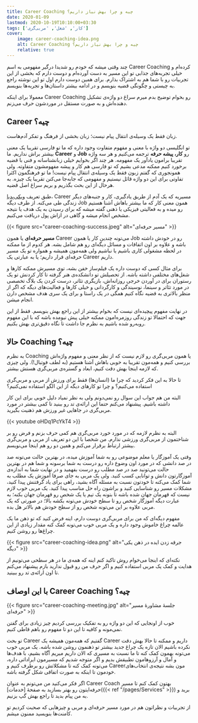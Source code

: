 ```yaml
---
title: Career Coaching چیه و چرا بهش نیاز داریم؟
date: 2020-01-09
lastmod: 2020-10-19T10:10:00+03:30
tags: ['کار', 'شغل', 'مربی‌گری']
cover:
    image: career-coaching-idea.png
    alt: Career Coaching چیه و چرا بهش نیاز داریم؟
    relative: true
---
```


چند وقتی میشه که خودم رو شدیدا درگیر مفهومی به اسم Career Coaching کرده‌ام و خیلی تجربه‌های جذابی تو این مسیر به دست آورده‌ام و دوست دارم که بخشی از این تجربیات رو با شما هم به اشتراک بذارم. برای همین دوست دارم اول تو این نوشته راجع به چیستی و چگونگی قضیه بنویسم و در ادامه بیشتر داستان‌ها و تجربه‌ها بنویسم.

معمولا برای اینکه Career Coaching رو بخوام توضیح بدم میرم سراغ دو واژه‌ی تشکیل دهنده‌اش و به صورت مستقل در موردشون حرف می‌زنم.

## ‏Career چیه؟

زبان فقط یک وسیله‌ی انتقال پیام نیست؛ زبان بخشی از فرهنگ و تفکر آدم‌هاست.

تو انگلیسی دو واژه با معنی و مفهوم متفاوت وجود داره که ما تو فارسی تقریبا یک معنی بیشتر براش نداریم. ما **Career** و **Job** رو **کار، پیشه حرفه** ترجمه می‌کنیم و هر سه واژه تقریبا برامون یادآور یک مفهومه. هر چند اگر بخوایم خیلی زبانشناسانه و فنی با قضیه برخورد کنیم ممکنه مدعی بشیم که تو فارسی هم کار و پیشه مفهومشون متفاوته. ولی همونجوری که گفتم زبون فقط یک وسیله‌ی انتقال پیام نیست! ما تو فرهنگمون اکثرا تفاوتی برای این دو واژه قائل نیستیم و مفهومی که جابه‌جا می‌کنن تقریبا یک چیزه. به هرحال از این بحث بگذریم و بریم سراغ اصل قضیه.

طبق تعریف [ویکی‌پدیا](https://en.wikipedia.org/wiki/Career)، Career مسیریه که یک آدم از طریق یادگیری، کار و جنبه‌های دیگر زندگی طی می‌کنه. از طرف دیگه Job همون معنی کار که ما بیشتر باهاش آشنا هستیم رو میده و به فعالیتی فیزیکی یا ذهنی گفته میشه که برای رسیدن به یک هدف یا نتیجه مشخص انجام میشه و گاهی در ازاش پول دریافت می‌کنیم.

{{< figure src="career-coaching-success.jpeg" alt="مسیر حرفه‌ای" >}}

**مسیر حرفه‌ای** یا همون Career می‌تونه چندین کار یا همون Job رو در خودش داشته باشه و علاوه بر اون اتفاقات و مسائل دیگه‌ای رو هم شامل بشه. هر کدوم از ما ممکنه در لحظه مشغولی کاری باشیم یا نباشیم ولی همه‌مون همیشه و همواره تو یک مسیر حرفه‌ای قرار داریم؛ یا به عبارتی یک Career داریم.

برای مثال کسی که دوست داره یک فیلم‌ساز خفن بشه، توی مسیرش ممکنه کارها و شغل‌های مختلفی داشته باشه. از تحصیلش تو دانشکده‌ی هنر گرفته تا کار کردنش تو یک رستوران برای در آوردن خرجی روزانه‌اش، بازیگری تئاتر، درست کردن یک بلاگ تخصصی در مورد تئاتر و سینما، نوسیندگی و کارگردانی و خیلی کارها و فعالیت‌های دیگه که اگر از منظر بالاتری به قضیه نگاه کنیم همگی در یک راستا و برای یک سری هدف مشخص دارن انجام میشن.

در نهایت مفهوم پیچیده‌ای نیست که بخوام بیشتر از این راجع بهش بنویسم. فقط از این جهت که احتمالا تو زندگی روزمره‌امون ممکنه خیلی پیش نیومده باشه که با این مفهوم روبه‌رو شده باشیم به نظرم جا داشت تا نگاه دقیق‌تری بهش بکنیم.

## حالا Coaching چیه؟

به نظرم Coaching یا همون مربی‌گری رو لازم نیست که از نظر معنی و مفهوم واژه‌اش بررسی کنیم و همه‌مون تقریبا به خوبی باهاش آشنا هستیم (به لطف فوتبال!). ولی چیزی که لازمه اینجا بهش دقت کنیم، ابعاد و گستره‌ی مربی‌گری هستش بیشتر.

تا حالا به این فکر کردید که چرا ما (انسان‌ها) فقط برای ورزش از مربی و مربی‌گری استفاده می‌کنیم؟ و چرا تو کارهای دیگه از این الگو استفاده نمی‌کنیم؟

البته من هم جواب این سوال رو نمی‌دونم ولی به نظر نمیاد دلیل خوبی برای این کار داشته باشیم. پیشنهاد می‌کنم حتما این ارائه‌ی تد رو ببنید تا کمی بیشتر در مورد مربی‌گری در جاهایی غیر ورزش هم ذهنیت بگیرید.

{{< youtube oHDq1PcYkT4 >}}

البته به نظرم لازمه که در مورد خورد مربی‌گری هم کمی حرف بزنم و فرض رو بر شناختمون از مربی‌گری ورزشی نذارم. من شخصا با این دو تعریف از مربی و مربی‌گری بیشتر ارتباط برقرار می‌کنم و همین دو رو هم اینجا می‌نویسم.

وقتی یک آموزگار یا معلم موضوعی رو به شما آموزش میده، در بهترین حالت می‌تونه صد در صد دانشی که در مورد اون وضوع داره رو درست به شما برسونه و شما هم در بهترین حالت می‌تونید صد در صد مطلب رو درست بفهمید و در نهایت شما به اندازه‌ی آموزگارتون دانش و توانایی کسب کنید. ولی یک مربی به جای صرفا آموزش یک مطلب به شما کمک می‌کنه تا خودتون نسبت به مسئله آگاه بشید، راهی برای یاد گرفتنش پیدا کنید، مشکلات مسیر رو شناسایی کنید و براشون راه حل مناسب پیدا کنید. یک مربی خوب لازم نیست که قهرمان جهان شده باشه تا بتونه یک تیم یا یک شخص رو قهرمان جهان بکنه؛ به عبارت دیگه آموزگار شخص رو تا سطح خودش می‌تونه بکشه بالا؛ در صورتی که یک مربی علاوه بر این می‌تونه شخص رو از سطح خودش هم بالاتر هل بده.

مفهوم دیگه‌ای که من برای مربی‌گری دوست دارم، اینه فرض کنید که تو ذهن ما یک عالمه چراغ خاموش وجود داره و یک مربی خوب می‌تونه کمک کنه مقدار زیادی از این چراغ‌ها رو روشن کنیم.

{{< figure src="career-coaching-idea.png" alt="جرقه زدن ایده در ذهن یکی دیگه" >}}

نکته‌ای که اینجا می‌خوام روش تاکید کنم اینه که همه‌ی ما در هر سطحی می‌تونیم از هدایت و کمک یک مربی استفاده کنیم و اگر حرف من رو قبول ندارید بازم پیشنهاد می‌کنم تا اون ارائه‌ی تد رو ببینید.

## با این اوصاف Career Coaching چیه؟

{{< figure src="career-coaching-meeting.jpg" alt="جلسهٔ مشاورهٔ مسیر حرفه‌ای" >}}

خوب از اونجایی که این دو واژه رو به تفکیک بررسی کردیم چیز زیادی برای گفتن نمی‌مونه و کافیه تا این دو تا مفهوم رو باهم قاطی کنیم.

تو بحث Career گفتیم که همه‌مون همیشه یک Career داریم و ممکنه تا حالا بهش دقت نکرده باشیم الان تازه یک چراغ جدید بیشتر تو ذهنمون روشن شده باشه. یک مربی خوب می‌تونه بهمون کمک کنه تا ما نسبت به مسیری که الان داریم میریم آگاه بشیم، با هدف‌ها و آمال و آرزوهامون تطبیقش بدیم و اگر متوجه شدیم که مسیرمون ایراداتی داره، می‌تونه کمک کنه تا مشکلاتش رو برطرف کنیم و Careerمون بشه نتیجه‌ی انتخاب‌های خودمون تا اینکه به صورت اتفاقی شکل گرفته باشه.

اگر فکر می‌کنید من می‌تونم به عنوان Career Coach بهتون کمک کنم تا مسیر حرفه‌ایتون رو بهتر بسازید به صفحهٔ [خدمات]({{< ref "/pages/Services" >}}) برید و به من پیام بدید تا راجع بهش گپ بزنیم.

از تجربیات و نظراتون هم در مورد مسیر حرفه‌ای و مربی و چیزهایی که صحبت کردیم تو کامنت‌ها بنویسید ممنون میشم.

